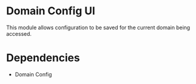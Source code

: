Domain Config UI
================

This module allows configuration to be saved for the current domain being accessed.

Dependencies
============

- Domain Config
